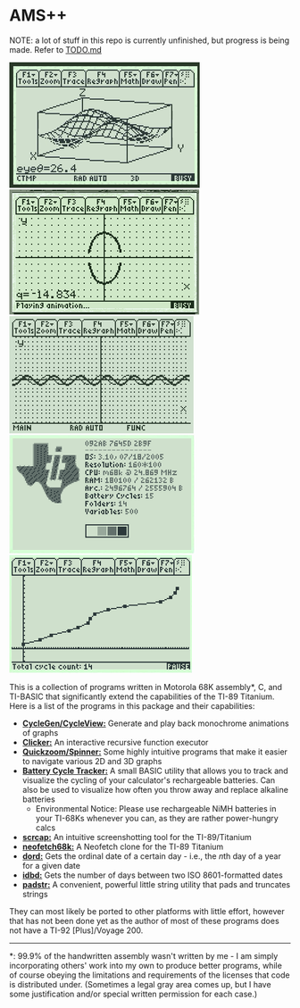 # AMS++
NOTE: a lot of stuff in this repo is currently unfinished, but progress is being made. Refer to [TODO.md](TODO.md)

![CycleGen Demo - smooth 3D graph rotation](_images/ccg0.gif)
![CycleGen Demo - 2D hyperbola/ellipse transformations](_images/ccg1.gif)
![Quickzoom Demo - Zooming into some trig functions](_images/quiczoom.gif)
![neofetch68k Demo](_images/neofetch.png)
![Battery Cycle Tracker showing visualization of all cycles recorded on my calculator as of 5/9/25](_images/battcycl.png)

This is a collection of programs written in Motorola 68K assembly\*, C, and TI-BASIC that significantly extend the capabilities of the TI-89 Titanium. Here is a list of the programs in this package and their capabilities:

 * [**CycleGen/CycleView:**](ccg_and_ccv) Generate and play back monochrome animations of graphs
 * [**Clicker:**](clicker) An interactive recursive function executor
 * [**Quickzoom/Spinner:**](quickzoom_and_spinner) Some highly intuitive programs that make it easier to navigate various 2D and 3D graphs
 * [**Battery Cycle Tracker:**](battcycl) A small BASIC utility that allows you to track and visualize the cycling of your calculator's rechargeable batteries. Can also be used to visualize how often you throw away and replace alkaline batteries
   - Environmental Notice: Please use rechargeable NiMH batteries in your TI-68Ks whenever you can, as they are rather power-hungry calcs
 * [**scrcap:**](scrcap) An intuitive screenshotting tool for the TI-89/Titanium
 * [**neofetch68k:**](neofetch68k) A Neofetch clone for the TI-89 Titanium
 * [**dord:**](dord) Gets the ordinal date of a certain day - i.e., the *n*th day of a year for a given date
 * [**idbd:**](idbd) Gets the number of days between two ISO 8601-formatted dates
 * [**padstr:**](padstr) A convenient, powerful little string utility that pads and truncates strings

They can most likely be ported to other platforms with little effort, however that has not been done yet as the author of most of these programs does not have a TI-92 [Plus]/Voyage 200.

---

*: 99.9% of the handwritten assembly wasn't written by me - I am simply incorporating others' work into my own to produce better programs, while of course obeying the limitations and requirements of the licenses that code is distributed under. (Sometimes a legal gray area comes up, but I have some justification and/or special written permission for each case.)

